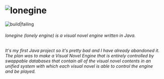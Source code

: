 # ![lonegine](https://raw.githubusercontent.com/ok2094/lonengine/master/resources/logo.png)
![build|failing](https://img.shields.io/badge/build-failing-red.svg?style=flat)
###### lonegine (lonely engine) is a visual novel engine written in Java.
###### It's my first Java project so it's pretty bad and I have already abandoned it. The plan was to make a Visual Novel Engine that is entirely controlled by swappable databases that contain all of the visual novel contents in an unified system with which each visual novel is able to control the engine and be played.
